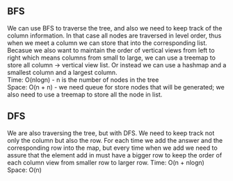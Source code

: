 ## BFS
We can use BFS to traverse the tree, and also we need to keep track of the column information. In that case all nodes are traversed in level order, thus when we meet a column we can store that into the corresponding list. Becasue we also want to maintain the order of vertical views from left to right which means columns from small to large, we can use a treemap to store all column -> vertical view list. Or instead we can use a hashmap and a smallest column and a largest column.<br>
Time: O(nlogn) - n is the number of nodes in the tree<br>
Space: O(n + n) - we need queue for store nodes that will be generated; we also need to use a treemap to store all the node in list.
## DFS
We are also traversing the tree, but with DFS. We need to keep track not only the column but also the row. For each time we add the answer and the corresponding row into the map, but every time when we add we need to assure that the element add in must have a bigger row to keep the order of each column view from smaller row to larger row.
Time: O(n + nlogn)<br>
Space: O(n)
